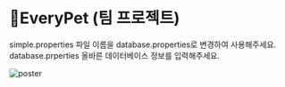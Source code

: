 # 🐶EveryPet (팀 프로젝트)
simple.properties 파일 이름을 database.properties로 변경하여 사용해주세요. 
database.prperties 올바른 데이터베이스 정보를 입력해주세요.

![poster](https://encrypted-tbn0.gstatic.com/images?q=tbn:ANd9GcSihpF4j0Z3ZteB9PjnsvGnXUUickvOrfdBZQ&usqp=CAU)
